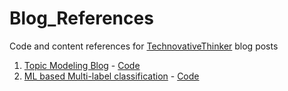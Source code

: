 # Blog_References
Code and content references for [TechnovativeThinker](https://medium.com/@MageshDominator) blog posts

1. [Topic Modeling Blog](https://medium.com/@MageshDominator/topic-modeling-art-of-storytelling-in-nlp-4dc83e96a987) - [Code](https://github.com/MageshDominator/Blog_References/blob/master/topicModeling/topic-modeling_exploration%20_20_news_group.ipynb)
2. [ML based Multi-label classification](https://medium.com/@MageshDominator/machine-learning-based-multi-label-text-classification-9a0e17f88bb4) - [Code](https://github.com/MageshDominator/Blog_References/tree/master/ML%20based%20Multi-label%20Text%20Classification)

